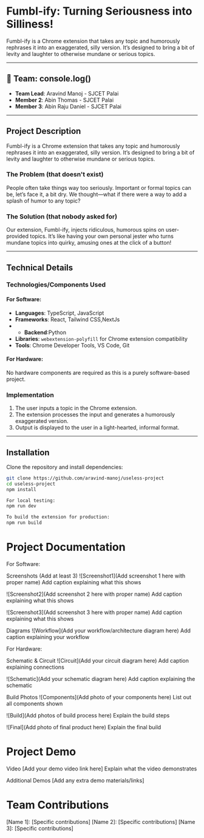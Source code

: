 # Fumbl-ify: Turning Seriousness into Silliness!

Fumbl-ify is a Chrome extension that takes any topic and humorously rephrases it into an exaggerated, silly version. It’s designed to bring a bit of levity and laughter to otherwise mundane or serious topics.

---

## 🎯 Team: console.log()

- **Team Lead**: Aravind Manoj - SJCET Palai
- **Member 2**: Abin Thomas - SJCET Palai
- **Member 3**: Abin Raju Daniel - SJCET Palai

---

## Project Description
Fumbl-ify is a Chrome extension that takes any topic and humorously rephrases it into an exaggerated, silly version. It’s designed to bring a bit of levity and laughter to otherwise mundane or serious topics.

### The Problem (that doesn't exist)
People often take things way too seriously. Important or formal topics can be, let’s face it, a bit dry. We thought—what if there were a way to add a splash of humor to any topic?

### The Solution (that nobody asked for)
Our extension, Fumbl-ify, injects ridiculous, humorous spins on user-provided topics. It’s like having your own personal jester who turns mundane topics into quirky, amusing ones at the click of a button!

---

## Technical Details

### Technologies/Components Used

#### For Software:
- **Languages**: TypeScript, JavaScript
- **Frameworks**: React, Tailwind CSS,NextJs
- - **Backend**:Python
- **Libraries**: `webextension-polyfill` for Chrome extension compatibility
- **Tools**: Chrome Developer Tools, VS Code, Git

#### For Hardware:
No hardware components are required as this is a purely software-based project.

### Implementation

1. The user inputs a topic in the Chrome extension.
2. The extension processes the input and generates a humorously exaggerated version.
3. Output is displayed to the user in a light-hearted, informal format.

---

## Installation

Clone the repository and install dependencies:

```bash
git clone https://github.com/aravind-manoj/useless-project
cd useless-project
npm install

For local testing:
npm run dev

To build the extension for production:
npm run build
```


# Project Documentation
For Software:

Screenshots (Add at least 3)
![Screenshot1](Add screenshot 1 here with proper name) Add caption explaining what this shows

![Screenshot2](Add screenshot 2 here with proper name) Add caption explaining what this shows

![Screenshot3](Add screenshot 3 here with proper name) Add caption explaining what this shows

Diagrams
![Workflow](Add your workflow/architecture diagram here) Add caption explaining your workflow

For Hardware:

Schematic & Circuit
![Circuit](Add your circuit diagram here) Add caption explaining connections

![Schematic](Add your schematic diagram here) Add caption explaining the schematic

Build Photos
![Components](Add photo of your components here) List out all components shown

![Build](Add photos of build process here) Explain the build steps

![Final](Add photo of final product here) Explain the final build

# Project Demo
Video
[Add your demo video link here] Explain what the video demonstrates

Additional Demos
[Add any extra demo materials/links]

# Team Contributions
[Name 1]: [Specific contributions]
[Name 2]: [Specific contributions]
[Name 3]: [Specific contributions]
